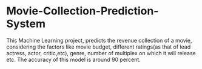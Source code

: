 # Movie-Collection-Prediction-System
This Machine Learning project, predicts the revenue collection of a movie, considering the factors like movie budget, different ratings(as that of lead actress, actor, critic,etc), genre, number of multiplex on which it will release etc. The accuracy of this model is around 90 percent. 
